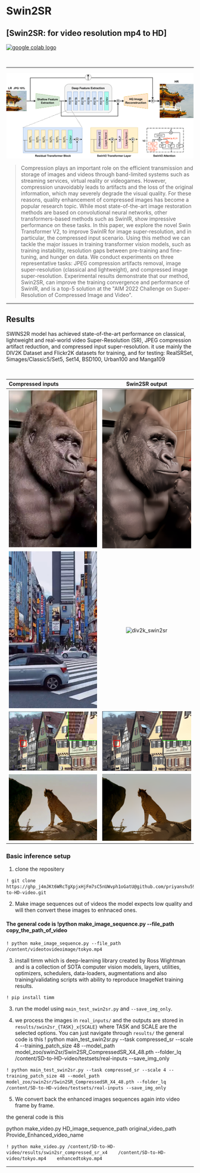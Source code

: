 # Swin2SR 

## [Swin2SR: for video resolution mp4 to HD]


[ <a href="https://colab.research.google.com/drive/1paPrt62ydwLv2U2eZqfcFsePI4X4WRR1?usp=sharing"><img src="https://colab.research.google.com/assets/colab-badge.svg" alt="google colab logo"></a>](https://colab.research.google.com/drive/1luTg43OPI5tasPoac2J99kIDwcXCjO7s?usp=sharing )




<br>



------------------



<p align="center">
  <img src="examples/swin2sr.png" alt="swin2sr" width="800" border="0"></a>
</p>

> Compression plays an important role on the efficient transmission and storage of images and videos through band-limited systems such as streaming services, virtual reality or videogames. However, compression unavoidably leads to artifacts and the loss of the original information, which may severely degrade the visual quality. For these reasons, quality enhancement of compressed images has become a popular research topic. While most state-of-the-art image restoration methods are based on convolutional neural networks, other transformers-based methods such as SwinIR, show impressive performance on these tasks.
In this paper, we explore the novel Swin Transformer V2, to improve SwinIR for image super-resolution, and in particular, the compressed input scenario. Using this method we can tackle the major issues in training transformer vision models, such as training instability, resolution gaps between pre-training and fine-tuning, and hunger on data. We conduct experiments on three representative tasks: JPEG compression artifacts removal, image super-resolution (classical and lightweight), and compressed image super-resolution. Experimental results demonstrate that our method, Swin2SR, can improve the training convergence and performance of SwinIR, and is a top-5 solution at the "AIM 2022 Challenge on Super-Resolution of Compressed Image and Video". 



---------------------------------------------------






## Results

SWINS2R model has achieved state-of-the-art performance on classical, lightweight and real-world video Super-Resolution (SR), JPEG compression artifact reduction, and compressed input super-resolution. it  use mainly the DIV2K Dataset and Flickr2K datasets for training, and for testing:  RealSRSet, 5images/Classic5/Set5, Set14, BSD100, Urban100 and Manga109  


<br>

|Compressed inputs | Swin2SR output|
|       :---       |     :---:     |
| <img src="examples/gorillabefore.png" alt="frog_in" width="300" border="0"> | <img src="examples/gorillaafter.png" alt="frog_swin2sr" width="300" border="0"> |
| <img src="examples/tokyo.jpg" alt="div2k_in" width="300" border="0"> | <img src="examples/enhancedtokyo.png" alt="div2k_swin2sr" width="300" border="0"> |
| <img src="examples/buildings_0.png" alt="buildings_in" width="300" border="0"> | <img src="examples/buildings_1.png" alt="buildings_swin2sr" width="300" border="0"> |
| <img src="examples/cheetabefore.jpg" alt="buildings_in" width="300" border="0"> | <img src="examples/cheetaafter.png" alt="buildings_swin2sr" width="300" border="0"> |





### Basic inference setup


1. clone the repositery      

```
! git clone https://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@github.com/priyanshu5943/SD-to-HD-video.git

```

2. Make image sequences out of videos  the model expects low quality and will then convert these images to enhnaced ones.
#### The general code is      !python make_image_sequence.py --file_path copy_the_path_of_video

```
! python make_image_sequence.py --file_path /content/videotovideoimage/tokyo.mp4

```


3.  install timm which is deep-learning library created by Ross Wightman and is a collection of SOTA computer vision models, layers, utilities, optimizers, schedulers, data-loaders, augmentations and also training/validating scripts with ability to reproduce ImageNet training results.

```
! pip install timm
```

3. run the model using `main_test_swin2sr.py` and `--save_img_only`. 


4. we process the images in `real_inputs/` and the outputs are stored in `results/swin2sr_{TASK}_x{SCALE}` where TASK and SCALE are the selected options. You can just navigate through `results/`
the general code is this 
! python main_test_swin2sr.py --task compressed_sr --scale 4 --training_patch_size 48 --model_path model_zoo/swin2sr/Swin2SR_CompressedSR_X4_48.pth --folder_lq /content/SD-to-HD-video/testsets/real-inputs --save_img_only



```
! python main_test_swin2sr.py --task compressed_sr --scale 4 --training_patch_size 48 --model_path model_zoo/swin2sr/Swin2SR_CompressedSR_X4_48.pth --folder_lq /content/SD-to-HD-video/testsets/real-inputs --save_img_only

```

5. We convert back the enhanced images sequences again into video frame by frame.

the general code is this 

python make_video.py HD_image_sequence_path     original_video_path   Provide_Enhanced_video_name


```
! python make_video.py /content/SD-to-HD-video/results/swin2sr_compressed_sr_x4    /content/SD-to-HD-video/tokyo.mp4    enhancedtokyo.mp4

```

------

